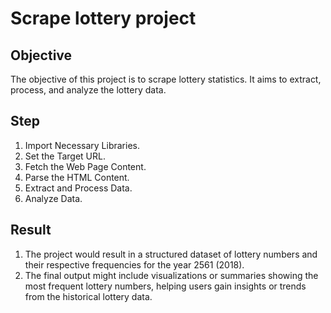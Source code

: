 # Scrape lottery project
## Objective
The objective of this project is to scrape lottery statistics. It aims to extract, process, and analyze the lottery data.

## Step
1. Import Necessary Libraries.
2. Set the Target URL.
3. Fetch the Web Page Content.
4. Parse the HTML Content.
5. Extract and Process Data.
6. Analyze Data.

## Result
1. The project would result in a structured dataset of lottery numbers and their respective frequencies for the year 2561 (2018).
2. The final output might include visualizations or summaries showing the most frequent lottery numbers, helping users gain insights or trends from the historical lottery data.